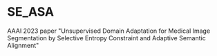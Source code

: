 # SE_ASA
AAAI 2023 paper "Unsupervised Domain Adaptation for Medical Image Segmentation by Selective Entropy Constraint and Adaptive Semantic Alignment"
